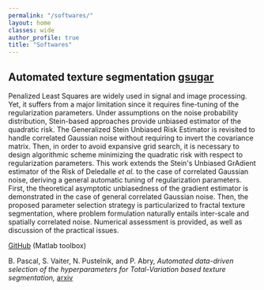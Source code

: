 ```yaml
---
permalink: "/softwares/"
layout: home
classes: wide
author_profile: true
title: "Softwares"
---
```


## Automated texture segmentation [gsugar](https://github.com/bpascal-fr/gsugar)

Penalized Least Squares are widely used in signal and image processing. Yet, it suffers from a major limitation since it requires fine-tuning of the regularization parameters. Under assumptions on the noise probability distribution, Stein-based approaches provide unbiased estimator of the quadratic risk. The Generalized Stein Unbiased Risk Estimator is revisited to handle correlated Gaussian noise without requiring to invert the covariance matrix. Then, in order to avoid expansive grid search, it is necessary to design algorithmic scheme minimizing the quadratic risk with respect to regularization parameters. This work extends the Stein's Unbiased GrAdient estimator of the Risk of Deledalle *et al.* to the case of correlated Gaussian noise, deriving a general automatic tuning of regularization parameters. First, the theoretical asymptotic unbiasedness of the gradient estimator is demonstrated in the case of general correlated Gaussian noise. Then, the proposed parameter selection strategy is particularized to fractal texture segmentation, where problem formulation naturally entails inter-scale and spatially correlated noise. Numerical assessment is provided, as well as discussion of the practical issues.  

[GitHub](https://github.com/bpascal-fr/gsugar) (Matlab toolbox)  

B. Pascal, S. Vaiter, N. Pustelnik, and P. Abry, *Automated data-driven selection of the hyperparameters for Total-Variation based texture segmentation,* [arxiv](https://arxiv.org/abs/2004.09434)
